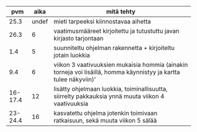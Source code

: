 pvm|aika|mitä tehty
---|----|----------
25.3|undef|mieti tarpeeksi kiinnostavaa aihetta
26.3|6|vaatimusmääreet kirjoitettu ja tutustuttu javan kirjasto tarjontaan
1.4|5|suunniteltu ohjelman rakennetta + kirjoiteltu jotain luokkia
9.4|6|viikon 3 vaativuuksien mukaisia hommia (ainakin torneja voi lisäillä, homma käynnistyy ja kartta tulee näkyviin)'
16-17.4|12|lisätty ohjelmaan luokkia, toiminallisuutta, siirrelty pakkauksia ynnä muuta viikon 4 vaativuuksia
23-24.4|16|kasvatettu ohjelma jotenkin toimivaan ratkaisuun, sekä muuta viikon 5 sälää
